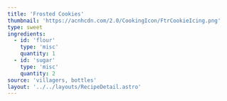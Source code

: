 ```yaml
---
title: 'Frosted Cookies'
thumbnail: 'https://acnhcdn.com/2.0/CookingIcon/FtrCookieIcing.png'
type: sweet
ingredients:
  - id: 'flour'
    type: 'misc'
    quantity: 1
  - id: 'sugar'
    type: 'misc'
    quantity: 2
source: 'villagers, bottles'
layout: '../../layouts/RecipeDetail.astro'
---
```

